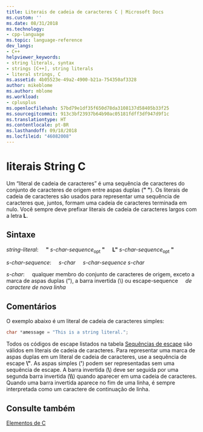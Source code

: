 ```yaml
---
title: Literais de cadeia de caracteres C | Microsoft Docs
ms.custom: ''
ms.date: 08/31/2018
ms.technology:
- cpp-language
ms.topic: language-reference
dev_langs:
- C++
helpviewer_keywords:
- string literals, syntax
- strings [C++], string literals
- literal strings, C
ms.assetid: 4b05523e-49a2-4900-b21a-754350af3328
author: mikeblome
ms.author: mblome
ms.workload:
- cplusplus
ms.openlocfilehash: 57bd79e1df35f650d78da3108137d58405b33f25
ms.sourcegitcommit: 913c3bf23937b64b90ac05181fdff3df947d9f1c
ms.translationtype: HT
ms.contentlocale: pt-BR
ms.lasthandoff: 09/18/2018
ms.locfileid: "46082008"
---
```

# <a name="c-string-literals"></a>literais String C

Um “literal de cadeia de caracteres” é uma sequência de caracteres do conjunto de caracteres de origem entre aspas duplas (**" "**). Os literais de cadeia de caracteres são usados para representar uma sequência de caracteres que, juntos, formam uma cadeia de caracteres terminada em nulo. Você sempre deve prefixar literais de cadeia de caracteres largos com a letra **L**.

## <a name="syntax"></a>Sintaxe

*string-literal*: &nbsp;&nbsp;&nbsp;&nbsp;**"** *s-char-sequence*<sub>opt</sub> **"** &nbsp;&nbsp;&nbsp;&nbsp;**L"** *s-char-sequence*<sub>opt</sub> **"**

*s-char-sequence*: &nbsp;&nbsp;&nbsp;&nbsp;*s-char* &nbsp;&nbsp;&nbsp;&nbsp;*s-char-sequence* *s-char*

*s-char*: &nbsp;&nbsp;&nbsp;&nbsp;qualquer membro do conjunto de caracteres de origem, exceto a marca de aspas duplas ("), a barra invertida (\\) ou escape-sequence &nbsp;&nbsp;&nbsp;&nbsp;*de caractere de nova linha*

## <a name="remarks"></a>Comentários

O exemplo abaixo é um literal de cadeia de caracteres simples:

```C
char *amessage = "This is a string literal.";
```

Todos os códigos de escape listados na tabela [Sequências de escape](../c-language/escape-sequences.md) são válidos em literais de cadeia de caracteres. Para representar uma marca de aspas duplas em um literal de cadeia de caracteres, use a sequência de escape **\\"**. As aspas simples (**'**) podem ser representadas sem uma sequência de escape. A barra invertida (**\\**) deve ser seguida por uma segunda barra invertida (**\\\\**) quando aparecer em uma cadeia de caracteres. Quando uma barra invertida aparece no fim de uma linha, é sempre interpretada como um caractere de continuação de linha.

## <a name="see-also"></a>Consulte também

[Elementos de C](../c-language/elements-of-c.md)
